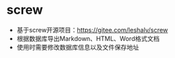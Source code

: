 # screw
- 基于screw开源项目：https://gitee.com/leshalv/screw
- 根据数据库导出Markdown、HTML、Word格式文档
- 使用时需要修改数据库信息以及文件保存地址
